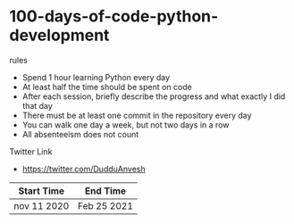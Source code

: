 # 100-days-of-code-python-development

rules

- Spend 1 hour learning Python every day 
- At least half the time should be spent on code
- After each session, briefly describe the progress and what exactly I did that day
- There must be at least one commit in the repository every day
- You can walk one day a week, but not two days in a row
- All absenteeism does not count


Twitter Link 
* https://twitter.com/DudduAnvesh

Start Time  |  End Time
-----------|-----------
nov 11 2020|Feb 25 2021
